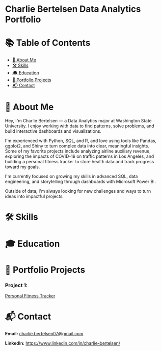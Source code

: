 # Charlie Bertelsen Data Analytics Portfolio

# 📚 Table of Contents
- [📖 About Me](#about-me)
- [🛠️ Skills](#skills)
- [🎓 Education](#education)
- [📂 Portfolio Projects](#portfolio-projects)
- [📬 Contact](#contact)

# 📖 About Me
Hey, I'm Charlie Bertelsen — a Data Analytics major at Washington State University. I enjoy working with data to find patterns, solve problems, and build interactive dashboards and visualizations.

I'm experienced with Python, SQL, and R, and love using tools like Pandas, ggplot2, and Shiny to turn complex data into clear, meaningful insights. Some of my favorite projects include analyzing airline auxiliary revenue, exploring the impacts of COVID-19 on traffic patterns in Los Angeles, and building a personal fitness tracker to store health data and track progress toward my goals.

I'm currently focused on growing my skills in advanced SQL, data engineering, and storytelling through dashboards with Microsoft Power BI.

Outside of data, I'm always looking for new challenges and ways to turn ideas into impactful projects.


# 🛠️ Skills

# 🎓 Education

# 📂 Portfolio Projects

### Project 1:

[Personal Fitness Tracker](https://github.com/charliebertelsen/Fitness-Tracker)

# 📬 Contact


**Email:** charlie.bertelsen07@gmail.com

**LinkedIn:** https://www.linkedin.com/in/charlie-bertelsen/
